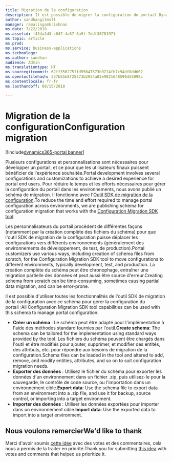 ```yaml
---
title: Migration de la configuration
description: Il est possible de migrer la configuration du portail Dynamics 365 entre les environnements
author: sandhangitmsft
manager: ramalingamkrishnan
ms.date: 7/22/2018
ms.assetid: f454a2d3-c047-4a57-8a9f-7ddf38781971
ms.topic: article
ms.prod: 
ms.service: business-applications
ms.technology: 
ms.author: sandhan
audience: Admin
ms.translationtype: HT
ms.sourcegitcommit: 62ff356275ffd55047573b9224fb7c94df8dd602
ms.openlocfilehash: 337b55b8f25273b3934a03e9821648590d55098c
ms.contentlocale: fr-fr
ms.lasthandoff: 08/15/2018

---
```

# <a name="configuration-migration"></a><span data-ttu-id="4152c-103">Migration de la configuration</span><span class="sxs-lookup"><span data-stu-id="4152c-103">Configuration migration</span></span>

[!include[dynamics365-portal banner](../../includes/dynamics365-portal.md)]




<span data-ttu-id="4152c-104">Plusieurs configurations et personnalisations sont nécessaires pour développer un portail, et ce pour que les utilisateurs finaux puissent bénéficier de l'expérience souhaitée.</span><span class="sxs-lookup"><span data-stu-id="4152c-104">Portal development involves several configurations and customizations to achieve a desired experience for portal end users.</span></span> <span data-ttu-id="4152c-105">Pour réduire le temps et les efforts nécessaires pour gérer la configuration du portail dans les environnements, nous avons publié un schéma de migration. Il fonctionne avec l'[Outil SDK de migration de la configuration](https://technet.microsoft.com/library/dn647421.aspx).</span><span class="sxs-lookup"><span data-stu-id="4152c-105">To reduce the time and effort required to manage portal configuration across environments, we are publishing schema for configuration migration that works with the [Configuration Migration SDK tool](https://technet.microsoft.com/library/dn647421.aspx).</span></span>

<span data-ttu-id="4152c-106">Les personnalisateurs du portail procèdent de différentes façons (notamment par la création complète des fichiers du schéma) pour que l'outil SDK de migration de la configuration puisse déplacer les configurations vers différents environnements (généralement des environnements de développement, de test, de production).</span><span class="sxs-lookup"><span data-stu-id="4152c-106">Portal customizers use various ways, including creation of schema files from scratch, for the Configuration Migration SDK tool to move configurations to different environments, typically development, test, and production.</span></span> <span data-ttu-id="4152c-107">La création complète du schéma peut être chronophage, entraîner une migration partielle des données et peut aussi être source d'erreur.</span><span class="sxs-lookup"><span data-stu-id="4152c-107">Creating schema from scratch can be time-consuming, sometimes causing partial data migration, and can be error-prone.</span></span>

<span data-ttu-id="4152c-108">Il est possible d'utiliser toutes les fonctionnalités de l'outil SDK de migration de la configuration avec ce schéma pour gérer la configuration du portail :</span><span class="sxs-lookup"><span data-stu-id="4152c-108">All Configuration Migration SDK tool capabilities can be used with this schema to manage portal configuration:</span></span>

 - <span data-ttu-id="4152c-109">**Créer un schéma** : Le schéma peut être adapté pour l'implémentation à l'aide des méthodes standard fournies par l'outil.</span><span class="sxs-lookup"><span data-stu-id="4152c-109">**Create schema**: The schema can be tailored for the implementation using standard ways provided by the tool.</span></span> <span data-ttu-id="4152c-110">Les fichiers du schéma peuvent être chargés dans l'outil et être modifiés pour ajouter, supprimer, et modifier des entités, des attributs, etc. pour répondre aux besoins de migration de la configuration.</span><span class="sxs-lookup"><span data-stu-id="4152c-110">Schema files can be loaded in the tool and altered to add, remove, and modify entities, attributes, and so on to suit configuration migration needs.</span></span>
 - <span data-ttu-id="4152c-111">**Exporter des données** : Utilisez le fichier du schéma pour exporter les données d'un environnement dans un fichier .zip, puis utilisez-le pour la sauvegarde, le contrôle de code source, ou l'importation dans un environnement cible.</span><span class="sxs-lookup"><span data-stu-id="4152c-111">**Export data**: Use the schema file to export data from an environment into a .zip file, and use it for backup, source control, or importing into a target environment.</span></span>
 - <span data-ttu-id="4152c-112">**Importer des données** : Utiliser les données exportées pour importer dans un environnement cible.</span><span class="sxs-lookup"><span data-stu-id="4152c-112">**Import data**: Use the exported data to import into a target environment.</span></span>

<!--
### Who uses this feature
This feature is intended for administrators and customizers who need to migrate their portal configuration between environments.
## Status
### Development status
Generally available
#### Target timeframe
October 2018
### Availability
Cloud
### Regional availability
Global
-->

## <a name="wed-like-to-thank"></a><span data-ttu-id="4152c-113">Nous voulons remercier</span><span class="sxs-lookup"><span data-stu-id="4152c-113">We'd like to thank</span></span>

<span data-ttu-id="4152c-114">Merci d'avoir soumis [cette idée](https://experience.dynamics.com/ideas/idea/?ideaid=b75ece29-1481-e611-80c1-00155d460f3c) avec des votes et des commentaires, cela nous a permis de la traiter en priorité.</span><span class="sxs-lookup"><span data-stu-id="4152c-114">Thank you for submitting [this idea](https://experience.dynamics.com/ideas/idea/?ideaid=b75ece29-1481-e611-80c1-00155d460f3c) with votes and comments that helped us prioritize it.</span></span>


